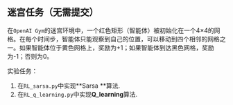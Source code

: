 
## 迷宫任务（无需提交）

在`OpenAI Gym`的迷宫环境中，一个红色矩形（智能体）被初始化在一个4×4的网格。在每个时间步，智能体只能观察到自己的位置，可以移动到四个相邻的网格之一。如果智能体位于黄色网格上，奖励为+1；如果智能体到达黑色网格，奖励为-1；否则为0。

实验任务：

1. 在`RL_sarsa.py`中实现**Sarsa **算法.
2. 在`RL_q_learning.py`中实现**Q_learning**算法.



